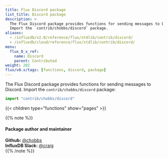 ```yaml
---
title: Flux Discord package
list_title: Discord package
description: >
  The Flux Discord package provides functions for sending messages to Discord.
  Import the `contrib/chobbs/discord` package.
aliases:
  - /influxdb/v2.0/reference/flux/stdlib/contrib/discord/
  - /influxdb/cloud/reference/flux/stdlib/contrib/discord/
menu:
  flux_0_x_ref:
    name: Discord
    parent: Contributed
weight: 202
flux/v0.x/tags: [functions, discord, package]
---
```


The Flux Discord package provides functions for sending messages to Discord.
Import the `contrib/chobbs/discord` package:

```js
import "contrib/chobbs/discord"
```

{{< children type="functions" show="pages" >}}

{{% note %}}
#### Package author and maintainer
**Github:** [@chobbs](https://github.com/chobbs)  
**InfluxDB Slack:** [@craig](https://influxdata.com/slack)  
{{% /note %}}
